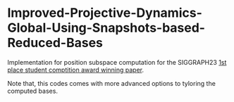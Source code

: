 # Improved-Projective-Dynamics-Global-Using-Snapshots-based-Reduced-Bases

Implementation for position subspace computation for the SIGGRAPH23 [1st place student comptition award winning paper](https://dl.acm.org/doi/10.1145/3588028.3603665).



Note that, this codes comes with more advanced options to tyloring the computed bases. 
